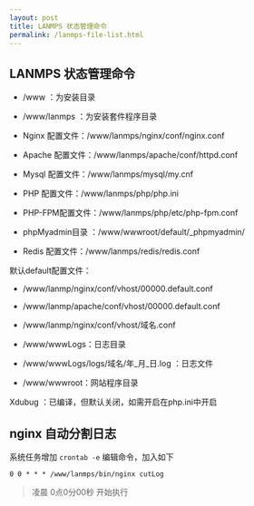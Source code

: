 ```yaml
---
layout: post
title: LANMPS 状态管理命令
permalink: /lanmps-file-list.html
---
```

LANMPS 状态管理命令
------------------------------------
* /www                     ：为安装目录
* /www/lanmps ：为安装套件程序目录

* Nginx       配置文件：/www/lanmps/nginx/conf/nginx.conf
* Apache      配置文件：/www/lanmps/apache/conf/httpd.conf
* Mysql       配置文件：/www/lanmps/mysql/my.cnf
* PHP           配置文件：/www/lanmps/php/php.ini
* PHP-FPM配置文件：/www/lanmps/php/etc/php-fpm.conf
* phpMyadmin目录 ：/www/wwwroot/default/_phpmyadmin/
* Redis       配置文件：/www/lanmps/redis/redis.conf

默认default配置文件：
* /www/lanmp/nginx/conf/vhost/00000.default.conf
* /www/lanmp/apache/conf/vhost/00000.default.conf
* /www/lanmp/nginx/conf/vhost/域名.conf

* /www/wwwLogs：日志目录
* /www/wwwLogs/logs/域名/年_月_日.log      ：日志文件
* /www/wwwroot：网站程序目录

Xdubug ：已编译，但默认关闭，如需开启在php.ini中开启

nginx 自动分割日志
--------------------------------------------
系统任务增加 `crontab -e` 编辑命令，加入如下

```shell
0 0 * * * /www/lanmps/bin/nginx cutLog
```
> 凌晨 0点0分00秒 开始执行